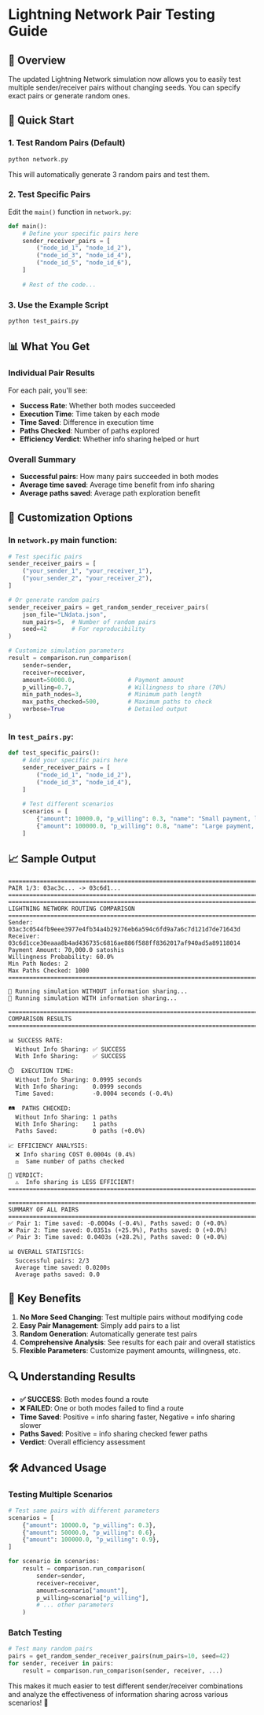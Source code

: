 # Lightning Network Pair Testing Guide

## 🎯 Overview

The updated Lightning Network simulation now allows you to easily test multiple sender/receiver pairs without changing seeds. You can specify exact pairs or generate random ones.

## 🚀 Quick Start

### 1. Test Random Pairs (Default)
```bash
python network.py
```
This will automatically generate 3 random pairs and test them.

### 2. Test Specific Pairs
Edit the `main()` function in `network.py`:

```python
def main():
    # Define your specific pairs here
    sender_receiver_pairs = [
        ("node_id_1", "node_id_2"),
        ("node_id_3", "node_id_4"),
        ("node_id_5", "node_id_6"),
    ]
    
    # Rest of the code...
```

### 3. Use the Example Script
```bash
python test_pairs.py
```

## 📊 What You Get

### Individual Pair Results
For each pair, you'll see:
- **Success Rate**: Whether both modes succeeded
- **Execution Time**: Time taken by each mode
- **Time Saved**: Difference in execution time
- **Paths Checked**: Number of paths explored
- **Efficiency Verdict**: Whether info sharing helped or hurt

### Overall Summary
- **Successful pairs**: How many pairs succeeded in both modes
- **Average time saved**: Average time benefit from info sharing
- **Average paths saved**: Average path exploration benefit

## 🔧 Customization Options

### In `network.py` main function:
```python
# Test specific pairs
sender_receiver_pairs = [
    ("your_sender_1", "your_receiver_1"),
    ("your_sender_2", "your_receiver_2"),
]

# Or generate random pairs
sender_receiver_pairs = get_random_sender_receiver_pairs(
    json_file="LNdata.json", 
    num_pairs=5,  # Number of random pairs
    seed=42       # For reproducibility
)

# Customize simulation parameters
result = comparison.run_comparison(
    sender=sender,
    receiver=receiver,
    amount=50000.0,               # Payment amount
    p_willing=0.7,                # Willingness to share (70%)
    min_path_nodes=3,             # Minimum path length
    max_paths_checked=500,        # Maximum paths to check
    verbose=True                  # Detailed output
)
```

### In `test_pairs.py`:
```python
def test_specific_pairs():
    # Add your specific pairs here
    sender_receiver_pairs = [
        ("node_id_1", "node_id_2"),
        ("node_id_3", "node_id_4"),
    ]
    
    # Test different scenarios
    scenarios = [
        {"amount": 10000.0, "p_willing": 0.3, "name": "Small payment, low willingness"},
        {"amount": 100000.0, "p_willing": 0.8, "name": "Large payment, high willingness"},
    ]
```

## 📈 Sample Output

```
====================================================================================================
PAIR 1/3: 03ac3c... -> 03c6d1...
====================================================================================================
================================================================================
LIGHTNING NETWORK ROUTING COMPARISON
================================================================================
Sender: 03ac3c0544fb9eee3977e4fb34a4b29276eb6a594c6fd9a7a6c7d121d7de71643d
Receiver: 03c6d1cce30eaaa8b4ad436735c6816ae886f588ff8362017af940ad5a89118014
Payment Amount: 70,000.0 satoshis
Willingness Probability: 60.0%
Min Path Nodes: 2
Max Paths Checked: 1000
================================================================================

🔄 Running simulation WITHOUT information sharing...
🔄 Running simulation WITH information sharing...

================================================================================
COMPARISON RESULTS
================================================================================

📊 SUCCESS RATE:
  Without Info Sharing: ✅ SUCCESS
  With Info Sharing:    ✅ SUCCESS

⏱️  EXECUTION TIME:
  Without Info Sharing: 0.0995 seconds
  With Info Sharing:    0.0999 seconds
  Time Saved:           -0.0004 seconds (-0.4%)

🛤️  PATHS CHECKED:
  Without Info Sharing: 1 paths
  With Info Sharing:    1 paths
  Paths Saved:          0 paths (+0.0%)

📈 EFFICIENCY ANALYSIS:
  ❌ Info sharing COST 0.0004s (0.4%)
  ⚖️  Same number of paths checked

🎯 VERDICT:
  ⚠️  Info sharing is LESS EFFICIENT!
================================================================================

====================================================================================================
SUMMARY OF ALL PAIRS
====================================================================================================
✅ Pair 1: Time saved: -0.0004s (-0.4%), Paths saved: 0 (+0.0%)
❌ Pair 2: Time saved: 0.0351s (+25.9%), Paths saved: 0 (+0.0%)
✅ Pair 3: Time saved: 0.0403s (+28.2%), Paths saved: 0 (+0.0%)

📊 OVERALL STATISTICS:
  Successful pairs: 2/3
  Average time saved: 0.0200s
  Average paths saved: 0.0
```

## 🎯 Key Benefits

1. **No More Seed Changing**: Test multiple pairs without modifying code
2. **Easy Pair Management**: Simply add pairs to a list
3. **Random Generation**: Automatically generate test pairs
4. **Comprehensive Analysis**: See results for each pair and overall statistics
5. **Flexible Parameters**: Customize payment amounts, willingness, etc.

## 🔍 Understanding Results

- **✅ SUCCESS**: Both modes found a route
- **❌ FAILED**: One or both modes failed to find a route
- **Time Saved**: Positive = info sharing faster, Negative = info sharing slower
- **Paths Saved**: Positive = info sharing checked fewer paths
- **Verdict**: Overall efficiency assessment

## 🛠️ Advanced Usage

### Testing Multiple Scenarios
```python
# Test same pairs with different parameters
scenarios = [
    {"amount": 10000.0, "p_willing": 0.3},
    {"amount": 50000.0, "p_willing": 0.6},
    {"amount": 100000.0, "p_willing": 0.9},
]

for scenario in scenarios:
    result = comparison.run_comparison(
        sender=sender,
        receiver=receiver,
        amount=scenario["amount"],
        p_willing=scenario["p_willing"],
        # ... other parameters
    )
```

### Batch Testing
```python
# Test many random pairs
pairs = get_random_sender_receiver_pairs(num_pairs=10, seed=42)
for sender, receiver in pairs:
    result = comparison.run_comparison(sender, receiver, ...)
```

This makes it much easier to test different sender/receiver combinations and analyze the effectiveness of information sharing across various scenarios! 🎉
